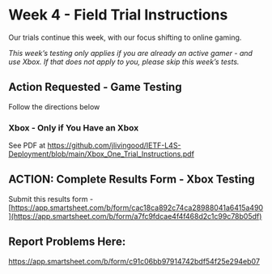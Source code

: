 # Week 4 - Field Trial Instructions

Our trials continue this week, with our focus shifting to online gaming.

*This week’s testing only applies if you are already an active gamer - and use Xbox. If that does not apply to you, please skip this week’s tests.*

## Action Requested - Game Testing
Follow the directions below

### Xbox - Only if You Have an Xbox 
See PDF at https://github.com/jlivingood/IETF-L4S-Deployment/blob/main/Xbox_One_Trial_Instructions.pdf

## ACTION: Complete Results Form - Xbox Testing
Submit this results form - [https://app.smartsheet.com/b/form/cac18ca892c74ca28988041a6415a490](https://app.smartsheet.com/b/form/a7fc9fdcae4f4f468d2c1c99c78b05df)

## Report Problems Here: 
https://app.smartsheet.com/b/form/c91c06bb97914742bdf54f25e294eb07
